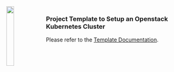 <img align=left src="../../../kubify/blob/master/doc/kubify.png" width="20%" height="20%">

### Project Template to Setup an Openstack Kubernetes Cluster

Please refer to the [Template Documentation](../../../kubify/blob/master/README.md).
